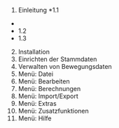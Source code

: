 
1. Einleitung
 *1.1
 *      
* 1.2
* 1.3 
2.   Installation
3.   Einrichten der Stammdaten
4.  Verwalten von Bewegungsdaten
5. Menü: Datei
6. Menü: Bearbeiten
7. Menü: Berechnungen
8.   Menü: Import/Export
9.   Menü: Extras
10.  Menü: Zusatzfunktionen
11.   Menü: Hilfe